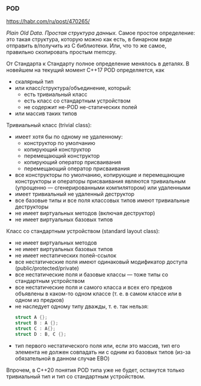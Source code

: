 ### POD

https://habr.com/ru/post/470265/

*Plain Old Data. Простая структура данных.* Самое простое определение: это такая структура, которую можно как есть, в бинарном виде отправить в/получить из C библиотеки. Или, что то же самое, правильно скопировать простым memcpy.

От Стандарта к Стандарту полное определение менялось в деталях. В новейшем на текущий момент C++17 POD определяется, как

* скалярный тип
* или класс/структура/объединение, который:
  * есть тривиальный класс
  * есть класс со стандартным устройством
  * не содержит не-POD не-статических полей
* или массив таких типов

Тривиальный класс (trivial class):

* имеет хотя бы по одному не удаленному:
  * конструктор по умолчанию
  * копирующий конструктор
  * перемещающий конструктор
  * копирующий оператор присваивания
  * перемещающий оператор присваивания
* все конструкторы по умолчанию, копирующие и перемещающие конструкторы и операторы присваивания являются тривиальным (упрощенно — сгенерированными компилятором) или удаленными
* имеет тривиальный не удаленный деструктор
* все базовые типы и все поля классовых типов имеют тривиальные деструкторы
* не имеет виртуальных методов (включая деструктор)
* не имеет виртуальных базовых типов

Класс со стандартным устройством (standard layout class):

* не имеет виртуальных методов
* не имеет виртуальных базовых типов
* не имеет нестатических полей-ссылок
* все нестатические поля имеют одинаковый модификатор доступа (public/protected/private)
* все нестатические поля и базовые классы — тоже типы со стандартным устройством
* все нестатические поля и самого класса и всех его предков объявлены в каком-то одном классе (т. е. в самом классе или в одном из предков)
* не наследует одному типу дважды, т. е. так нельзя:
  ```c++
  struct A {};
  struct B : A {};
  struct C : A{};
  struct D : B, C {};
  ```
* тип первого нестатического поля или, если это массив, тип его элемента не должен совпадать ни с одним из базовых типов (из-за обязательной в данном случае EBO)

Впрочем, в C++20 понятия POD типа уже не будет, останутся только тривиальный тип и тип со стандартным устройством.
